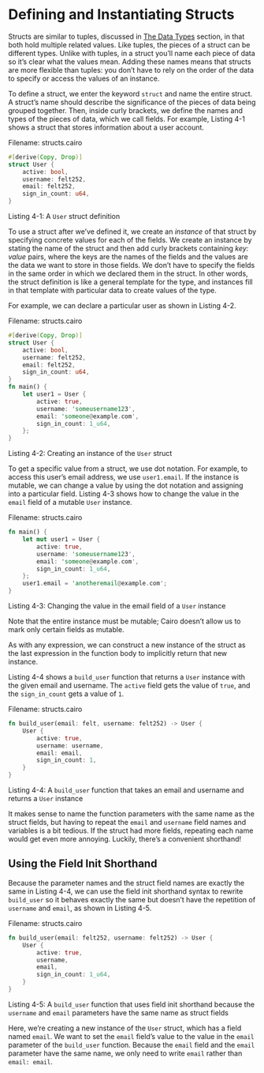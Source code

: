 # Defining and Instantiating Structs

Structs are similar to tuples, discussed in [The Data Types](ch02-02-data-types.md) section, in that both hold multiple related values. Like tuples, the pieces of a struct can be different types. Unlike with tuples, in a struct you’ll name each piece of data so it’s clear what the values mean. Adding these names means that structs are more flexible than tuples: you don’t have to rely on the order of the data to specify or access the values of an instance.

To define a struct, we enter the keyword `struct` and name the entire struct. A struct’s name should describe the significance of the pieces of data being grouped together. Then, inside curly brackets, we define the names and types of the pieces of data, which we call fields. For example, Listing 4-1 shows a struct that stores information about a user account.

<span class="filename">Filename: structs.cairo</span>

```rust
#[derive(Copy, Drop)]
struct User {
    active: bool,
    username: felt252,
    email: felt252,
    sign_in_count: u64,
}
```

<span class="caption">Listing 4-1: A `User` struct definition</span>

To use a struct after we’ve defined it, we create an _instance_ of that struct by specifying concrete values for each of the fields.
We create an instance by stating the name of the struct and then add curly brackets containing _key: value_ pairs, where the keys are the names of the fields and the values are the data we want to store in those fields. We don’t have to specify the fields in the same order in which we declared them in the struct. In other words, the struct definition is like a general template for the type, and instances fill in that template with particular data to create values of the type.

For example, we can declare a particular user as shown in Listing 4-2.

<span class="filename">Filename: structs.cairo</span>

```rust
#[derive(Copy, Drop)]
struct User {
    active: bool,
    username: felt252,
    email: felt252,
    sign_in_count: u64,
}
fn main() {
    let user1 = User {
        active: true,
        username: 'someusername123',
        email: 'someone@example.com',
        sign_in_count: 1_u64,
    };
}
```

<span class="caption">Listing 4-2: Creating an instance of the `User` struct</span>

To get a specific value from a struct, we use dot notation. For example, to access this user’s email address, we use `user1.email`. If the instance is mutable, we can change a value by using the dot notation and assigning into a particular field. Listing 4-3 shows how to change the value in the `email` field of a mutable `User` instance.

<span class="filename">Filename: structs.cairo</span>

```rust
fn main() {
    let mut user1 = User {
        active: true,
        username: 'someusername123',
        email: 'someone@example.com',
        sign_in_count: 1_u64,
    };
    user1.email = 'anotheremail@example.com';
}
```

<span class="caption">Listing 4-3: Changing the value in the email field of a `User` instance</span>

Note that the entire instance must be mutable; Cairo doesn’t allow us to mark only certain fields as mutable.

As with any expression, we can construct a new instance of the struct as the last expression in the function body to implicitly return that new instance.

Listing 4-4 shows a `build_user` function that returns a `User` instance with the given email and username. The `active` field gets the value of `true`, and the `sign_in_count` gets a value of `1`.

<span class="filename">Filename: structs.cairo</span>

```rust
fn build_user(email: felt, username: felt252) -> User {
    User {
        active: true,
        username: username,
        email: email,
        sign_in_count: 1,
    }
}
```

<span class="caption">Listing 4-4: A `build_user` function that takes an email and username and returns a `User` instance</span>

It makes sense to name the function parameters with the same name as the struct fields, but having to repeat the `email` and `username` field names and variables is a bit tedious. If the struct had more fields, repeating each name would get even more annoying. Luckily, there’s a convenient shorthand!

## Using the Field Init Shorthand

Because the parameter names and the struct field names are exactly the same in Listing 4-4, we can use the field init shorthand syntax to rewrite `build_user` so it behaves exactly the same but doesn’t have the repetition of `username` and `email`, as shown in Listing 4-5.

<span class="filename">Filename: structs.cairo</span>

```rust
fn build_user(email: felt252, username: felt252) -> User {
    User {
        active: true,
        username,
        email,
        sign_in_count: 1_u64,
    }
}
```

<span class="caption">Listing 4-5: A `build_user` function that uses field init shorthand because the `username` and `email` parameters have the same name as struct fields</span>

Here, we’re creating a new instance of the `User` struct, which has a field named `email`. We want to set the `email` field’s value to the value in the `email` parameter of the `build_user` function. Because the `email` field and the `email` parameter have the same name, we only need to write `email` rather than `email: email`.
